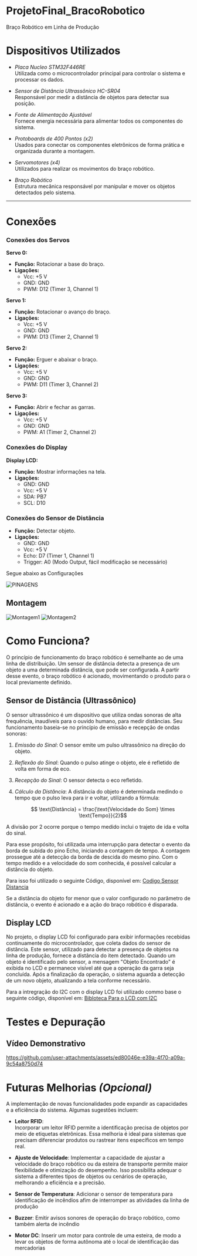 # ProjetoFinal_BracoRobotico
Braço Robótico em Linha de Produção

# Dispositivos Utilizados  

- *Placa Nucleo STM32F446RE*  
  Utilizada como o microcontrolador principal para controlar o sistema e processar os dados.  

- *Sensor de Distância Ultrassônico HC-SR04*  
  Responsável por medir a distância de objetos para detectar sua posição.  

- *Fonte de Alimentação Ajustável*  
  Fornece energia necessária para alimentar todos os componentes do sistema.  

- *Protoboards de 400 Pontos (x2)*  
  Usados para conectar os componentes eletrônicos de forma prática e organizada durante a montagem.  

- *Servomotores (x4)*  
  Utilizados para realizar os movimentos do braço robótico.  

- *Braço Robótico*  
  Estrutura mecânica responsável por manipular e mover os objetos detectados pelo sistema.

---

# Conexões  
### **Conexões dos Servos**  
**Servo 0:**  
- **Função:** Rotacionar a base do braço.  
- **Ligações:**  
  - Vcc: +5 V  
  - GND: GND  
  - PWM: D12 (Timer 3, Channel 1)  

**Servo 1:**  
- **Função:** Rotacionar o avanço do braço.  
- **Ligações:**  
  - Vcc: +5 V  
  - GND: GND  
  - PWM: D13 (Timer 2, Channel 1)  

**Servo 2:**  
- **Função:** Erguer e abaixar o braço.  
- **Ligações:**  
  - Vcc: +5 V  
  - GND: GND  
  - PWM: D11 (Timer 3, Channel 2)  

**Servo 3:**  
- **Função:** Abrir e fechar as garras.  
- **Ligações:**  
  - Vcc: +5 V  
  - GND: GND  
  - PWM: A1 (Timer 2, Channel 2)  

### **Conexões do Display**  
**Display LCD:**  
- **Função:** Mostrar informações na tela.  
- **Ligações:**  
  - GND: GND  
  - Vcc: +5 V  
  - SDA: PB7  
  - SCL: D10  

### **Conexões do Sensor de Distância**  
- **Função:** Detectar objeto.  
- **Ligações:**  
  - GND: GND  
  - Vcc: +5 V  
  - Echo: D7 (Timer 1, Channel 1)  
  - Trigger: A0 (Modo Output, fácil modificação se necessário)  

Segue abaixo as Configurações

![PINAGENS](IMG/Pinagens_ProjetoFinal_BracoRobotico.jpg)

## **Montagem**
![Montagem1](IMG/Funcionamento1_ProjetoFinal_BracoRobotico.jpg)
![Montagem2](IMG/Funcionamento2_ProjetoFinal_BracoRobotico.jpg)

# Como  Funciona?  

O princípio de funcionamento do braço robótico é semelhante ao de uma linha de distribuição. Um sensor de distância detecta a presença de um objeto a uma determinada distância, que pode ser configurada. A partir desse evento, o braço robótico é acionado, movimentando o produto para o local previamente definido.

## Sensor de Distância (Ultrassônico)  

O sensor ultrassônico é um dispositivo que utiliza ondas sonoras de alta frequência, inaudíveis para o ouvido humano, para medir distâncias. Seu funcionamento baseia-se no princípio de emissão e recepção de ondas sonoras:  

1. *Emissão do Sinal*: O sensor emite um pulso ultrassônico na direção do objeto.  
2. *Reflexão do Sinal*: Quando o pulso atinge o objeto, ele é refletido de volta em forma de eco.  
3. *Recepção do Sinal*: O sensor detecta o eco refletido.  
4. *Cálculo da Distância*: A distância do objeto é determinada medindo o tempo que o pulso leva para ir e voltar, utilizando a fórmula:  

   $$ \text{Distância} = \frac{\text{Velocidade do Som} \times \text{Tempo}}{2}$$ 

A divisão por 2 ocorre porque o tempo medido inclui o trajeto de ida e volta do sinal.  


Para esse propósito, foi utilizada uma interrupção para detectar o evento da borda de subida do pino Echo, iniciando a contagem de tempo. A contagem prossegue até a detecção da borda de descida do mesmo pino. Com o tempo medido e a velocidade do som conhecida, é possível calcular a distância do objeto.

Para isso foi utilizado o seguinte Código, disponível em: [Codigo Sensor Distancia](https://controllerstech.com/hcsr04-ultrasonic-sensor-and-stm32/)

Se a distância do objeto for menor que o valor configurado no parâmetro de distância, o evento é acionado e a ação do braço robótico é disparada.

## Display LCD

No projeto, o display LCD foi configurado para exibir informações recebidas continuamente do microcontrolador, que coleta dados do sensor de distância. Este sensor, utilizado para detectar a presença de objetos na linha de produção, fornece a distância do item detectado. Quando um objeto é identificado pelo sensor, a mensagem "Objeto Encontrado" é exibida no LCD e permanece visível até que a operação da garra seja concluída. Após a finalização da operação, o sistema aguarda a detecção de um novo objeto, atualizando a tela conforme necessário.

Para a intregração do I2C com o display LCD foi utilizado commo base o seguinte código, disponível em: [Bibloteca Para o LCD com I2C](https://controllerstech.com/i2c-lcd-in-stm32/)


# Testes e Depuração 
## **Vídeo Demonstrativo**  


https://github.com/user-attachments/assets/ed80046e-e39a-4f70-a09a-9c54a8750d74



# Futuras Melhorias *(Opcional)*  

A implementação de novas funcionalidades pode expandir as capacidades e a eficiência do sistema. Algumas sugestões incluem:  

- **Leitor RFID**:  
  Incorporar um leitor RFID permite a identificação precisa de objetos por meio de etiquetas eletrônicas. Essa melhoria é ideal para sistemas que precisam diferenciar produtos ou rastrear itens específicos em tempo real.  

- **Ajuste de Velocidade**:
  Implementar a capacidade de ajustar a velocidade do braço robótico ou da esteira de transporte permite maior flexibilidade e otimização do desempenho. Isso possibilita adequar o sistema a diferentes tipos de objetos ou cenários de operação, melhorando a eficiência e a precisão.

- **Sensor de Temperatura**:
  Adicionar o sensor de temperatura para identificação de incêndios afim de interromper as atividades da linha de produção

- **Buzzer**:
  Emitir avisos sonores de operação do braço robótico, como também alerta de incêndio

- **Motor DC**:
  Inserir um motor para controle de uma esteira, de modo a levar os objetos de forma autônoma até o local de identificação das mercadorias 
  
  
